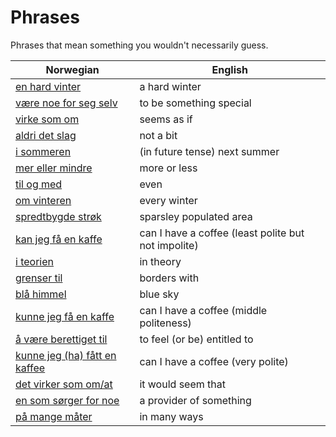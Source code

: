 # Phrases

Phrases that mean something you wouldn't necessarily guess.

| Norwegian | English |
| --- | --- |
| [en hard vinter](https://www.ordnett.no/search?language=no&phrase=en%20hard%20vinter) | a hard winter |
| [være noe for seg selv](https://www.ordnett.no/search?language=no&phrase=være%20noe%20for%20seg%20selv) | to be something special |
| [virke som om](https://www.ordnett.no/search?language=no&phrase=virke%20som%20om) | seems as if |
| [aldri det slag](https://www.ordnett.no/search?language=no&phrase=aldri%20det%20slag) | not a bit |
| [i sommeren](https://www.ordnett.no/search?language=no&phrase=i%20sommeren) | (in future tense) next summer |
| [mer eller mindre](https://www.ordnett.no/search?language=no&phrase=mer%20eller%20mindre) | more or less |
| [til og med](https://www.ordnett.no/search?language=no&phrase=til%20og%20med) | even |
| [om vinteren](https://www.ordnett.no/search?language=no&phrase=om%20vinteren) | every winter |
| [spredtbygde strøk](https://www.ordnett.no/search?language=no&phrase=spredtbygde%20strøk) | sparsley populated area |
| [kan jeg få en kaffe](https://www.ordnett.no/search?language=no&phrase=kan%20jeg%20få%20en%20kaffe) | can I have a coffee (least polite but not impolite) |
| [i teorien](https://www.ordnett.no/search?language=no&phrase=i%20teorien) | in theory |
| [grenser til](https://www.ordnett.no/search?language=no&phrase=grenser%20til) | borders with |
| [blå himmel](https://www.ordnett.no/search?language=no&phrase=blå%20himmel) | blue sky |
| [kunne jeg få en kaffe](https://www.ordnett.no/search?language=no&phrase=kunne%20jeg%20få%20en%20kaffe) | can I have a coffee (middle politeness) |
| [å være berettiget til](https://www.ordnett.no/search?language=no&phrase=å%20være%20berettiget%20til) | to feel (or be) entitled to |
| [kunne jeg (ha) fått en kaffee](https://www.ordnett.no/search?language=no&phrase=kunne%20jeg%20(ha)%20fått%20en%20kaffee) | can I have a coffee (very polite) |
| [det virker som om/at](https://www.ordnett.no/search?language=no&phrase=det%20virker%20som%20om/at) | it would seem that |
| [en som sørger for noe](https://www.ordnett.no/search?language=no&phrase=en%20som%20sørger%20for%20noe) | a provider of something |
| [på mange måter](https://www.ordnett.no/search?language=no&phrase=på%20mange%20måter) | in many ways |

